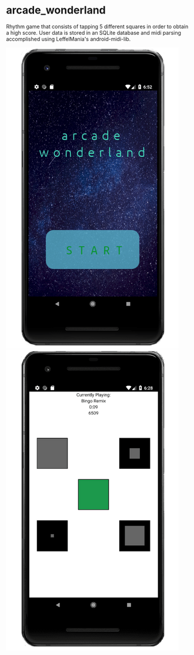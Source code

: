 # arcade_wonderland
Rhythm game that consists of tapping 5 different squares in order to obtain a high score. User data is stored in an SQLite database and midi parsing accomplished using LeffelMania's android-midi-lib.

![alt text](https://raw.githubusercontent.com/kabicin/arcade_wonderland/master/img/aw1.png)
![alt text](https://raw.githubusercontent.com/kabicin/arcade_wonderland/master/img/aw2.png)
